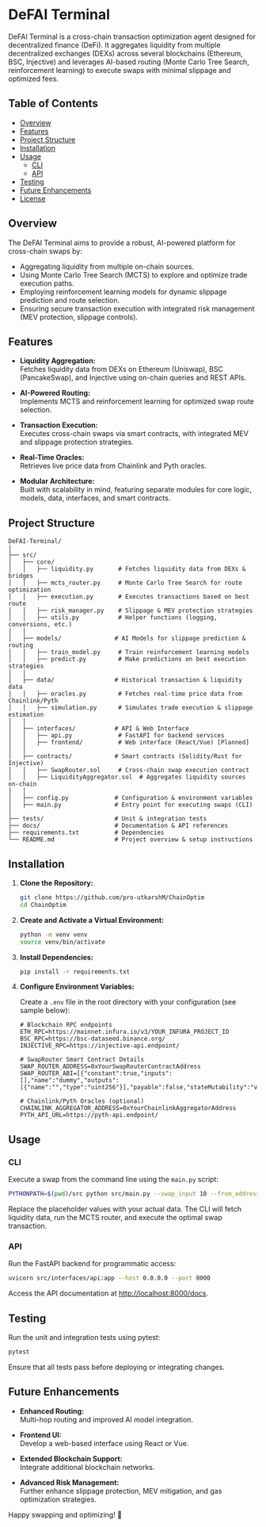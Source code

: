 # DeFAI Terminal

DeFAI Terminal is a cross-chain transaction optimization agent designed for decentralized finance (DeFi). It aggregates liquidity from multiple decentralized exchanges (DEXs) across several blockchains (Ethereum, BSC, Injective) and leverages AI-based routing (Monte Carlo Tree Search, reinforcement learning) to execute swaps with minimal slippage and optimized fees.

## Table of Contents
- [Overview](#overview)
- [Features](#features)
- [Project Structure](#project-structure)
- [Installation](#installation)
- [Usage](#usage)
  - [CLI](#cli)
  - [API](#api)
- [Testing](#testing)
- [Future Enhancements](#future-enhancements)
- [License](#license)

## Overview

The DeFAI Terminal aims to provide a robust, AI-powered platform for cross-chain swaps by:
- Aggregating liquidity from multiple on-chain sources.
- Using Monte Carlo Tree Search (MCTS) to explore and optimize trade execution paths.
- Employing reinforcement learning models for dynamic slippage prediction and route selection.
- Ensuring secure transaction execution with integrated risk management (MEV protection, slippage controls).

## Features

- **Liquidity Aggregation:**  
  Fetches liquidity data from DEXs on Ethereum (Uniswap), BSC (PancakeSwap), and Injective using on-chain queries and REST APIs.

- **AI-Powered Routing:**  
  Implements MCTS and reinforcement learning for optimized swap route selection.

- **Transaction Execution:**  
  Executes cross-chain swaps via smart contracts, with integrated MEV and slippage protection strategies.

- **Real-Time Oracles:**  
  Retrieves live price data from Chainlink and Pyth oracles.

- **Modular Architecture:**  
  Built with scalability in mind, featuring separate modules for core logic, models, data, interfaces, and smart contracts.

## Project Structure

```
DeFAI-Terminal/
│
├── src/
│   ├── core/
│   │   ├── liquidity.py       # Fetches liquidity data from DEXs & bridges
│   │   ├── mcts_router.py     # Monte Carlo Tree Search for route optimization
│   │   ├── execution.py       # Executes transactions based on best route
│   │   ├── risk_manager.py    # Slippage & MEV protection strategies
│   │   ├── utils.py           # Helper functions (logging, conversions, etc.)
│   │
│   ├── models/               # AI Models for slippage prediction & routing
│   │   ├── train_model.py     # Train reinforcement learning models
│   │   ├── predict.py         # Make predictions on best execution strategies
│   │
│   ├── data/                 # Historical transaction & liquidity data
│   │   ├── oracles.py         # Fetches real-time price data from Chainlink/Pyth
│   │   ├── simulation.py      # Simulates trade execution & slippage estimation
│   │
│   ├── interfaces/           # API & Web Interface
│   │   ├── api.py             # FastAPI for backend services
│   │   ├── frontend/          # Web interface (React/Vue) [Planned]
│   │
│   ├── contracts/            # Smart contracts (Solidity/Rust for Injective)
│   │   ├── SwapRouter.sol     # Cross-chain swap execution contract
│   │   ├── LiquidityAggregator.sol  # Aggregates liquidity sources on-chain
│   │
│   ├── config.py             # Configuration & environment variables
│   ├── main.py               # Entry point for executing swaps (CLI)
│
├── tests/                    # Unit & integration tests
├── docs/                     # Documentation & API references
├── requirements.txt          # Dependencies
└── README.md                 # Project overview & setup instructions
```

## Installation

1. **Clone the Repository:**

   ```bash
   git clone https://github.com/pro-utkarshM/ChainOptim
   cd ChainOptim
   ```

2. **Create and Activate a Virtual Environment:**

   ```bash
   python -m venv venv
   source venv/bin/activate
   ```

3. **Install Dependencies:**

   ```bash
   pip install -r requirements.txt
   ```

4. **Configure Environment Variables:**

   Create a `.env` file in the root directory with your configuration (see sample below):

   ```env
   # Blockchain RPC endpoints
   ETH_RPC=https://mainnet.infura.io/v3/YOUR_INFURA_PROJECT_ID
   BSC_RPC=https://bsc-dataseed.binance.org/
   INJECTIVE_RPC=https://injective-api.endpoint/

   # SwapRouter Smart Contract Details
   SWAP_ROUTER_ADDRESS=0xYourSwapRouterContractAddress
   SWAP_ROUTER_ABI=[{"constant":true,"inputs":[],"name":"dummy","outputs":[{"name":"","type":"uint256"}],"payable":false,"stateMutability":"view","type":"function"}]

   # Chainlink/Pyth Oracles (optional)
   CHAINLINK_AGGREGATOR_ADDRESS=0xYourChainlinkAggregatorAddress
   PYTH_API_URL=https://pyth-api.endpoint/
   ```

## Usage

### CLI

Execute a swap from the command line using the `main.py` script:

```bash
PYTHONPATH=$(pwd)/src python src/main.py --swap_input 10 --from_address 0xYourAddress --private_key YourPrivateKey --chain Ethereum
```

Replace the placeholder values with your actual data. The CLI will fetch liquidity data, run the MCTS router, and execute the optimal swap transaction.

### API

Run the FastAPI backend for programmatic access:

```bash
uvicorn src/interfaces/api:app --host 0.0.0.0 --port 8000
```

Access the API documentation at [http://localhost:8000/docs](http://localhost:8000/docs).

## Testing

Run the unit and integration tests using pytest:

```bash
pytest
```

Ensure that all tests pass before deploying or integrating changes.

## Future Enhancements

- **Enhanced Routing:**  
  Multi-hop routing and improved AI model integration.

- **Frontend UI:**  
  Develop a web-based interface using React or Vue.

- **Extended Blockchain Support:**  
  Integrate additional blockchain networks.

- **Advanced Risk Management:**  
  Further enhance slippage protection, MEV mitigation, and gas optimization strategies.


Happy swapping and optimizing! 🚀
